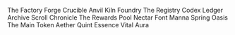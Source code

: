 The Factory
Forge
Crucible
Anvil
Kiln
Foundry
The Registry
Codex
Ledger
Archive
Scroll
Chronicle
The Rewards Pool
Nectar
Font
Manna
Spring
Oasis
The Main Token
Aether
Quint
Essence
Vital
Aura